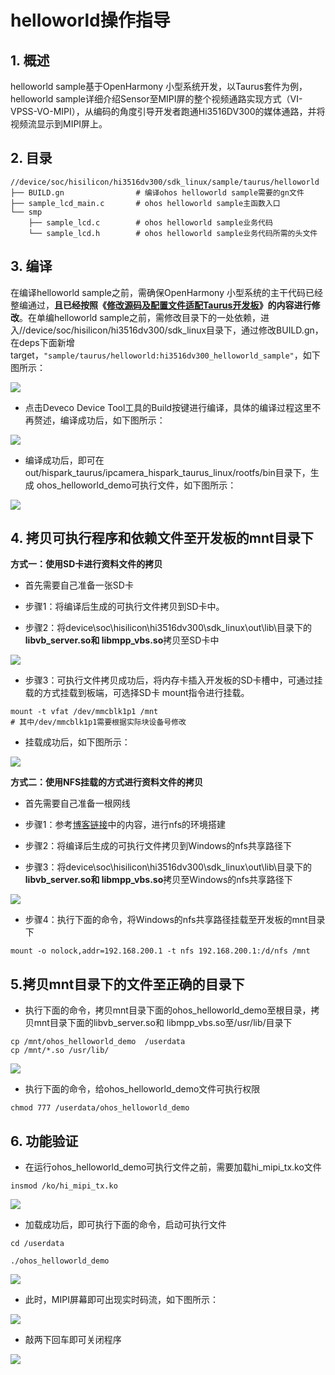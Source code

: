 # helloworld操作指导

## 1. 概述

helloworld  sample基于OpenHarmony 小型系统开发，以Taurus套件为例，helloworld sample详细介绍Sensor至MIPI屏的整个视频通路实现方式（VI-VPSS-VO-MIPI），从编码的角度引导开发者跑通Hi3516DV300的媒体通路，并将视频流显示到MIPI屏上。

## 2. 目录

```shell
//device/soc/hisilicon/hi3516dv300/sdk_linux/sample/taurus/helloworld
├── BUILD.gn                # 编译ohos helloworld sample需要的gn文件
├── sample_lcd_main.c       # ohos helloworld sample主函数入口
└── smp
    ├── sample_lcd.c        # ohos helloworld sample业务代码
    └── sample_lcd.h        # ohos helloworld sample业务代码所需的头文件
```

## 3. 编译

在编译helloworld sample之前，需确保OpenHarmony 小型系统的主干代码已经整编通过，**且已经按照《[修改源码及配置文件适配Taurus开发板](../doc/2.2.1.%E4%BF%AE%E6%94%B9%E6%BA%90%E7%A0%81%E5%8F%8A%E9%85%8D%E7%BD%AE%E6%96%87%E4%BB%B6%E9%80%82%E9%85%8DTaurus%E5%BC%80%E5%8F%91%E6%9D%BF.md)》的内容进行修改**。在单编helloworld sample之前，需修改目录下的一处依赖，进入//device/soc/hisilicon/hi3516dv300/sdk_linux目录下，通过修改BUILD.gn，在deps下面新增target，``"sample/taurus/helloworld:hi3516dv300_helloworld_sample"``，如下图所示：

![](../doc/figures/hispark_taurus_helloworld_sample/0001-sdk%20gn.png)

* 点击Deveco Device Tool工具的Build按键进行编译，具体的编译过程这里不再赘述，编译成功后，如下图所示：

![](../doc/figures/hispark_taurus_helloworld_sample/0002-build%20success.png)

* 编译成功后，即可在out/hispark_taurus/ipcamera_hispark_taurus_linux/rootfs/bin目录下，生成 ohos_helloworld_demo可执行文件，如下图所示：

![](../doc/figures/hispark_taurus_helloworld_sample/0003-helloworld%20demo.png)

## 4. 拷贝可执行程序和依赖文件至开发板的mnt目录下

**方式一：使用SD卡进行资料文件的拷贝**

* 首先需要自己准备一张SD卡
* 步骤1：将编译后生成的可执行文件拷贝到SD卡中。

* 步骤2：将device\soc\hisilicon\hi3516dv300\sdk_linux\out\lib\目录下的**libvb_server.so和 libmpp_vbs.so**拷贝至SD卡中

![](../doc/figures/hispark_taurus_helloworld_sample/190%E5%B0%86%E5%8F%AF%E6%89%A7%E8%A1%8C%E7%A8%8B%E5%BA%8F%E6%94%BE%E5%88%B0SD%E5%8D%A1%E4%B8%AD.png)



* 步骤3：可执行文件拷贝成功后，将内存卡插入开发板的SD卡槽中，可通过挂载的方式挂载到板端，可选择SD卡 mount指令进行挂载。

```shell
mount -t vfat /dev/mmcblk1p1 /mnt
# 其中/dev/mmcblk1p1需要根据实际块设备号修改
```

* 挂载成功后，如下图所示：

![](../doc/figures/hispark_taurus_helloworld_sample/191%E6%8C%82%E8%BD%BDSD%E5%8D%A1.png)

**方式二：使用NFS挂载的方式进行资料文件的拷贝**

* 首先需要自己准备一根网线
* 步骤1：参考[博客链接](https://blog.csdn.net/Wu_GuiMing/article/details/115872995?spm=1001.2014.3001.5501)中的内容，进行nfs的环境搭建

* 步骤2：将编译后生成的可执行文件拷贝到Windows的nfs共享路径下

* 步骤3：将device\soc\hisilicon\hi3516dv300\sdk_linux\out\lib\目录下的**libvb_server.so和 libmpp_vbs.so**拷贝至Windows的nfs共享路径下

![](../doc/figures/readme/011%E9%80%9A%E8%BF%87nfs%E6%8C%82%E8%BD%BD%E7%9A%84%E6%96%B9%E5%BC%8F%E6%8B%B7%E8%B4%9D%E4%BE%9D%E8%B5%96%E6%96%87%E4%BB%B6.png)

* 步骤4：执行下面的命令，将Windows的nfs共享路径挂载至开发板的mnt目录下

```
mount -o nolock,addr=192.168.200.1 -t nfs 192.168.200.1:/d/nfs /mnt
```

## 5.拷贝mnt目录下的文件至正确的目录下

* 执行下面的命令，拷贝mnt目录下面的ohos_helloworld_demo至根目录，拷贝mnt目录下面的libvb_server.so和 libmpp_vbs.so至/usr/lib/目录下

```
cp /mnt/ohos_helloworld_demo  /userdata
cp /mnt/*.so /usr/lib/
```

![](../doc/figures/hispark_taurus_helloworld_sample/192%E6%8B%B7%E8%B4%9D%E4%BE%9D%E8%B5%96%E6%96%87%E4%BB%B6%E8%87%B3%E5%BC%80%E5%8F%91%E6%9D%BF.png)

* 执行下面的命令，给ohos_helloworld_demo文件可执行权限

```
chmod 777 /userdata/ohos_helloworld_demo
```

## 6. 功能验证

* 在运行ohos_helloworld_demo可执行文件之前，需要加载hi_mipi_tx.ko文件

```shell
insmod /ko/hi_mipi_tx.ko
```

![](../doc/figures/hispark_taurus_helloworld_sample/194%E5%8A%A0%E8%BD%BDmipi_tx%E9%A9%B1%E5%8A%A8.png)

* 加载成功后，即可执行下面的命令，启动可执行文件

```
cd /userdata

./ohos_helloworld_demo
```

![](../doc/figures/hispark_taurus_helloworld_sample/195%E6%89%A7%E8%A1%8C%E5%8F%AF%E6%89%A7%E8%A1%8C%E7%A8%8B%E5%BA%8F.png)

* 此时，MIPI屏幕即可出现实时码流，如下图所示：

![](../doc/figures/hispark_taurus_helloworld_sample/0008-clip_image002-1647943194629.jpg)

* 敲两下回车即可关闭程序

![](../doc/figures/hispark_taurus_helloworld_sample/0007-helloworld%20log.png)

